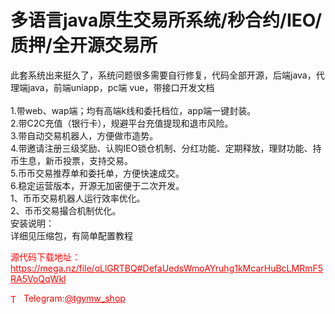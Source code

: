 # 多语言java原生交易所系统/秒合约/IEO/质押/全开源交易所

此套系统出来挺久了，系统问题很多需要自行修复，代码全部开源，后端java，代理端java，前端uniapp，pc端 vue，带接口开发文档<br><br>1.带web、wap端；均有高端k线和委托档位，app端一键封装。<br>2.带C2C充值（银行卡），规避平台充值提现和退市风险。<br>3.带自动交易机器人，方便做市造势。<br>4.带邀请注册三级奖励、认购IEO锁仓机制、分红功能、定期释放，理财功能、持币生息，新币投票，支持交易。<br>5.币币交易推荐单和委托单，方便快速成交。<br>6.稳定运营版本，开源无加密便于二次开发。<br>1、币币交易机器人运行效率优化。<br>2、币币交易撮合机制优化。<br>安装说明：<br>详细见压缩包，有简单配置教程<br>



<p style="color: red;">源代码下载地址：<a href="https://mega.nz/file/oLlGRTBQ#DefaUedsWmoAYruhg1kMcarHuBcLMRmF5RA5VoQqWkI" style="color: red;">https://mega.nz/file/oLlGRTBQ#DefaUedsWmoAYruhg1kMcarHuBcLMRmF5RA5VoQqWkI</a></p><p style="color: red;"><img src="https://cdn-icons-png.flaticon.com/512/2111/2111646.png" alt="Telegram Icon" style="width: 16px; vertical-align: middle; margin-right: 5px;">Telegram:<a href="https://t.me/tgymw_shop" style="color: red;">@tgymw_shop</a></p>
